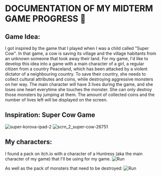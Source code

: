 # DOCUMENTATION OF MY MIDTERM GAME PROGRESS 📌

## Game Idea:
I got inspired by the game that I played when I was a child called "Super Cow". In that game, a cow is saving its village and the village habitants from an unknown
someone that took away their land. For my game, I'd like to develop this idea into a game with a main character of a girl, a regular citizen from a country Peaceland, which has been attacked by a violent dictator of a neighbouring country. To save their country, she needs to collect cultural attributes and coins, while destroying aggressive monsters on her way.
The main character will have 3 lives during the game, and she loses one heart everytime she touches the monster. She can only destroy those monsters by jumping at them. The amount of collected coins and the number of lives left will be displayed on the screen.

## Inspiration: Super Cow Game
![super-korova-ipad-2](https://user-images.githubusercontent.com/90758768/155983727-6ba45b6a-9f62-48d5-8abb-d6c516621c83.jpg)
![scrn_2_super-cow-26751](https://user-images.githubusercontent.com/90758768/155983737-5182f870-ff45-44b7-9f1a-6c6a7c2712d2.png)

## My characters:
I found a pack on itch.io with a character of a Huntress (aka the main character of my game) that I'll be using for my game.
![Run](https://user-images.githubusercontent.com/90758768/155984387-972556ea-5e21-4f60-95af-d88003ec2711.png)

As well as the pack of monsters that need to be destroyed:
![Run](https://user-images.githubusercontent.com/90758768/155984516-bfd0f6b8-a14d-415f-982e-e78d40ddc18f.png)


